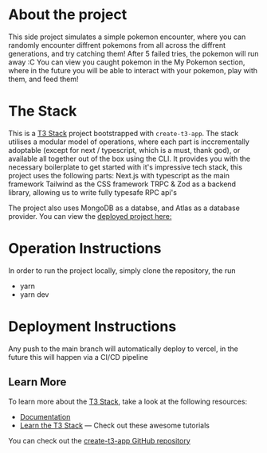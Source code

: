 # About the project

This side project simulates a simple pokemon encounter, where you can randomly encounter diffrent pokemons from all across the diffrent generations, and try catching them! After 5 failed tries, the pokemon will run away :C
You can view you caught pokemon in the My Pokemon section, where in the future you will be able to interact with your pokemon, play with them, and feed them!

# The Stack

This is a [T3 Stack](https://create.t3.gg/) project bootstrapped with `create-t3-app`.
The stack utilises a modular model of operations, where each part is inccrementally adoptable (except for next / typescript, which is a must, thank god), or available all together out of the box using the CLI. It provides you with the necessary boilerplate to get started with it's impressive tech stack, this project uses the following parts:
Next.js with typescript as the main framework
Tailwind as the CSS framework
TRPC & Zod as a backend library, allowing us to write fully typesafe RPC api's

The project also uses MongoDB as a databse, and Atlas as a database provider.
You can view the [deployed project here:](https://pokemon-simulator.vercel.app/)

# Operation Instructions

In order to run the project locally, simply clone the repository, the run

- yarn
- yarn dev

# Deployment Instructions

Any push to the main branch will automatically deploy to vercel, in the future this will happen via a CI/CD pipeline

## Learn More

To learn more about the [T3 Stack](https://create.t3.gg/), take a look at the following resources:

- [Documentation](https://create.t3.gg/)
- [Learn the T3 Stack](https://create.t3.gg/en/faq#what-learning-resources-are-currently-available) — Check out these awesome tutorials

You can check out the [create-t3-app GitHub repository](https://github.com/t3-oss/create-t3-app)
